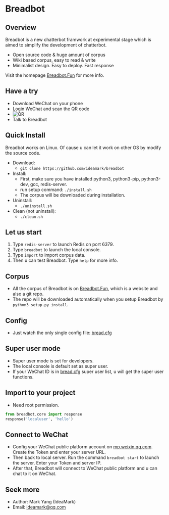 # Breadbot

## Overview
Breadbot is a new chatterbot framwork at experimental stage which is aimed to simplify the development of chatterbot.

* Open source code & huge amount of corpus
* Wiki based corpus, easy to read & write
* Minimalist design. Easy to deploy. Fast response

Visit the homepage [Breadbot.Fun](http://breadbot.fun) for more info.

## Have a try
* Download WeChat on your phone
* Login WeChat and scan the QR code
* ![QR](QR.jpg)
* Talk to Breadbot

## Quick Install
Breadbot works on Linux. Of cause u can let it work on other OS by modify the source code.
* Download:
  * `git clone https://github.com/ideamark/breadbot`
* Install:
  * First, make sure you have installed python3, python3-pip, python3-dev, gcc, redis-server.
  * run setup command: `./install.sh`
  * The corpus will be downloaded during installation.
* Uninstall:
  * `./uninstall.sh`
* Clean (not uninstall):
  * `./clean.sh`

## Let us start
1. Type `redis-server` to launch Redis on port 6379.
2. Type `breadbot` to launch the local console.
3. Type `import` to import corpus data.
4. Then u can test Breadbot. Type `help` for more info.

## Corpus
* All the corpus of Breadbot is on [Breadbot.Fun](http://breadbot.fun), which is a website and also a git repo.
* The repo will be downloaded automatically when you setup Breadbot by `python3 setup.py install`.

## Config
* Just watch the only single config file: [bread.cfg](etc/bread.cfg)

## Super user mode
* Super user mode is set for developers.
* The local console is default set as super user.
* If your WeChat ID is in [bread.cfg](etc/bread.cfg) super user list, u will get the super user functions.

## Import to your project
* Need root permission.
```python
from breadbot.core import response
response('localuser', 'hello')
```

## Connect to WeChat
* Config your WeChat public platform account on [mp.weixin.qq.com](https://mp.weixin.qq.com). Create the Token and enter your server URL.
* Then back to local server. Run the command `breadbot start` to launch the server. Enter your Token and server IP.
* After that, Breadbot will connect to WeChat public platform and u can chat to it on WeChat.

## Seek more
* Author: Mark Yang (IdeaMark)
* Email: ideamark@qq.com
